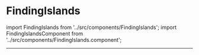 # FindingIslands

import FindingIslands from '../src/components/FindingIslands';
import FindingIslandsComponent from '../src/components/FindingIslands.component';

<FindingIslands />

---

<FindingIslandsComponent />
